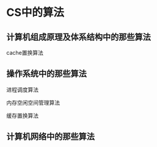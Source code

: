 ﻿# CS中的算法

## 计算机组成原理及体系结构中的那些算法 ##

cache置换算法

## 操作系统中的那些算法 ##

进程调度算法

内存空闲空间管理算法

缓存置换算法

## 计算机网络中的那些算法 ##

